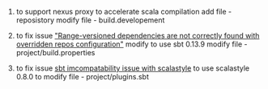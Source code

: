 
1. to support nexus proxy to accelerate scala compilation
add file - reposistory
modify file - build.developement

2. to fix issue ["Range-versioned dependencies are not correctly found with overridden repos configuration"](https://github.com/sbt/sbt/issues/752)
modify
to use sbt 0.13.9
modify file - project/build.properties

3. to fix issue [sbt imcompatability issue with scalastyle](https://github.com/sbt/sbt/issues/2089)
to use scalastyle 0.8.0 to modify file - project/plugins.sbt



